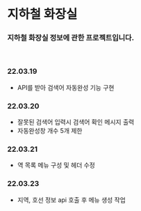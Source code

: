 # 지하철 화장실
### 지하철 화장실 정보에 관한 프로젝트입니다.
<br>

### 22.03.19 
- API를 받아 검색어 자동완성 기능 구현

### 22.03.20
- 잘못된 검색어 입력시 검색어 확인 메시지 출력
- 자동완성창 개수 5개 제한

### 22.03.21
- 역 목록 메뉴 구성 및 헤더 수정

### 22.03.23
- 지역, 호선 정보 api 호출 후 메뉴 생성 작업